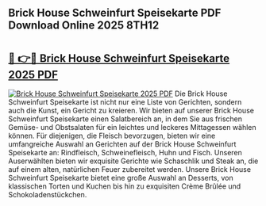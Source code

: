 ## Brick House Schweinfurt Speisekarte PDF Download Online 2025 8TH12

# <h2><a href="http://gc6d19.nevu.top/?p=Brick+House+Schweinfurt+Speisekarte">🔗 👉🔴 Brick House Schweinfurt Speisekarte 2025 PDF</a></h2>

[![Brick House Schweinfurt Speisekarte 2025 PDF](https://i.imgur.com/dBaPXMq.png)](http://gc6d19.nevu.top/?p=Brick+House+Schweinfurt+Speisekarte)
Die Brick House Schweinfurt Speisekarte ist nicht nur eine Liste von Gerichten, sondern auch die Kunst, ein Gericht zu kreieren. Wir bieten auf unserer Brick House Schweinfurt Speisekarte einen Salatbereich an, in dem Sie aus frischen Gemüse- und Obstsalaten für ein leichtes und leckeres Mittagessen wählen können. Für diejenigen, die Fleisch bevorzugen, bieten wir eine umfangreiche Auswahl an Gerichten auf der Brick House Schweinfurt Speisekarte an: Rindfleisch, Schweinefleisch, Huhn und Fisch. Unseren Auserwählten bieten wir exquisite Gerichte wie Schaschlik und Steak an, die auf einem alten, natürlichen Feuer zubereitet werden. Unsere Brick House Schweinfurt Speisekarte bietet eine große Auswahl an Desserts, von klassischen Torten und Kuchen bis hin zu exquisiten Crème Brûlée und Schokoladenstückchen.
